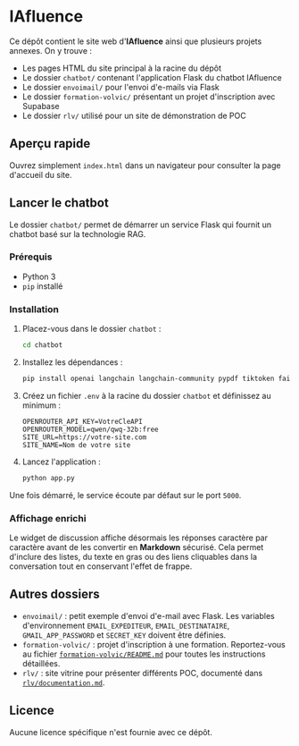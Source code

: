 # IAfluence

Ce dépôt contient le site web d'**IAfluence** ainsi que plusieurs projets annexes.
On y trouve :

- Les pages HTML du site principal à la racine du dépôt
- Le dossier `chatbot/` contenant l'application Flask du chatbot IAfluence
- Le dossier `envoimail/` pour l'envoi d'e-mails via Flask
- Le dossier `formation-volvic/` présentant un projet d'inscription avec Supabase
- Le dossier `rlv/` utilisé pour un site de démonstration de POC

## Aperçu rapide

Ouvrez simplement `index.html` dans un navigateur pour consulter la page d'accueil du site.

## Lancer le chatbot

Le dossier `chatbot/` permet de démarrer un service Flask qui fournit un chatbot basé sur la technologie RAG.

### Prérequis

- Python 3
- `pip` installé

### Installation

1. Placez-vous dans le dossier `chatbot` :
   ```bash
   cd chatbot
   ```
2. Installez les dépendances :
   ```bash
   pip install openai langchain langchain-community pypdf tiktoken faiss-cpu python-dotenv flask
   ```
3. Créez un fichier `.env` à la racine du dossier `chatbot` et définissez au minimum :
   ```
   OPENROUTER_API_KEY=VotreCleAPI
   OPENROUTER_MODEL=qwen/qwq-32b:free
   SITE_URL=https://votre-site.com
   SITE_NAME=Nom de votre site
   ```
4. Lancez l'application :
   ```bash
   python app.py
   ```

Une fois démarré, le service écoute par défaut sur le port `5000`.

### Affichage enrichi

Le widget de discussion affiche désormais les réponses caractère par caractère
avant de les convertir en **Markdown** sécurisé. Cela permet d'inclure des
listes, du texte en gras ou des liens cliquables dans la conversation tout en
conservant l'effet de frappe.

## Autres dossiers

- `envoimail/` : petit exemple d'envoi d'e-mail avec Flask. Les variables d'environnement `EMAIL_EXPEDITEUR`, `EMAIL_DESTINATAIRE`, `GMAIL_APP_PASSWORD` et `SECRET_KEY` doivent être définies.
- `formation-volvic/` : projet d'inscription à une formation. Reportez-vous au fichier [`formation-volvic/README.md`](formation-volvic/README.md) pour toutes les instructions détaillées.
- `rlv/` : site vitrine pour présenter différents POC, documenté dans [`rlv/documentation.md`](rlv/documentation.md).

## Licence

Aucune licence spécifique n'est fournie avec ce dépôt.
